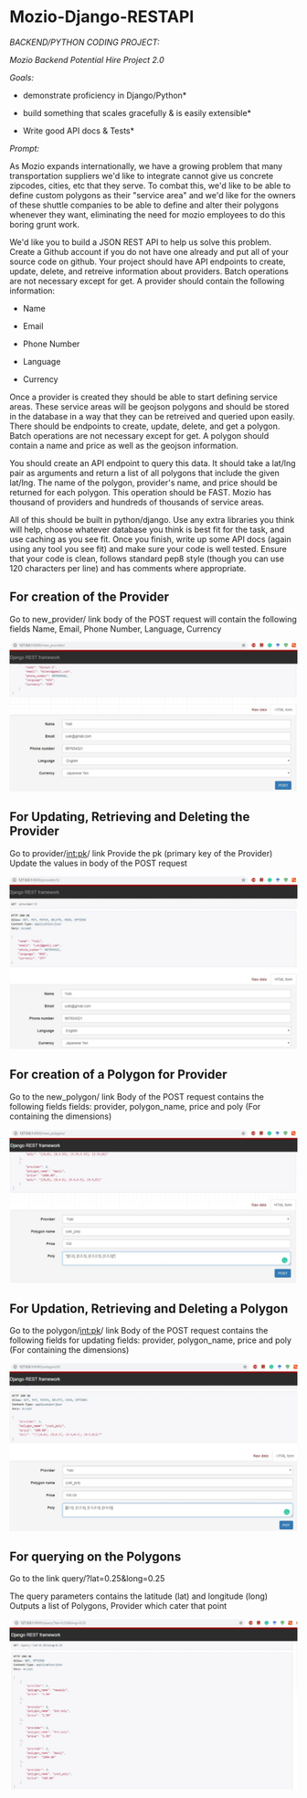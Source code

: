 # Mozio-Django-RESTAPI

*BACKEND/PYTHON CODING PROJECT:*

*Mozio Backend Potential Hire Project 2.0*

*Goals:*

- demonstrate proficiency in Django/Python*

- build something that scales gracefully & is easily extensible*

- Write good API docs & Tests*

*Prompt:*

As Mozio expands internationally, we have a growing problem that many
transportation suppliers we'd like to integrate cannot give us concrete
zipcodes, cities, etc that they serve. To combat this, we'd like to be able
to define custom polygons as their "service area" and we'd like for the
owners of these shuttle companies to be able to define and alter their
polygons whenever they want, eliminating the need for mozio employees to do
this boring grunt work.


We'd like you to build a JSON REST API to help us solve this problem.
Create a Github account if you do not have one already and put all of your
source code on github. Your project should have API endpoints to create,
update, delete, and retreive information about providers. Batch operations
are not necessary except for get. A provider should contain the following
information:

- Name

- Email

- Phone Number

- Language

- Currency

Once a provider is created they should be able to start defining
service areas. These service areas will be geojson polygons and should be
stored in the database in a way that they can be retreived and queried upon
easily. There should be endpoints to create, update, delete, and get a
polygon. Batch operations are not necessary except for get. A polygon
should contain a name and price as well as the geojson information.

You should create an API endpoint to query this data. It should take a
lat/lng pair as arguments and return a list of all polygons that include
the given lat/lng. The name of the polygon, provider's name, and price
should be returned for each polygon. This operation should be FAST. Mozio
has thousand of providers and hundreds of thousands of service areas.

All of this should be built in python/django. Use any extra libraries
you think will help, choose whatever database you think is best fit for the
task, and use caching as you see fit. Once you finish, write up some API
docs (again using any tool you see fit) and make sure your code is well
tested. Ensure that your code is clean, follows standard pep8 style (though
you can use 120 characters per line) and has comments where appropriate.

## For creation of the Provider

Go to new_provider/ link
body of the POST request will contain the following fields
Name, Email, Phone Number, Language, Currency

![create Provider](images/provider_create.JPG)

## For Updating, Retrieving and Deleting the Provider

Go to provider/<int:pk>/ link
Provide the pk (primary key of the Provider)
Update the values in body of the POST request

![Update Provider](images/provider_update.JPG)

## For creation of a Polygon for Provider

Go to the new_polygon/ link
Body of the POST request contains the following fields
fields: provider, polygon_name, price and poly (For containing the dimensions)

![Create Polygon](images/poly_create.JPG)

## For Updation, Retrieving and Deleting a Polygon

Go to the polygon/<int:pk>/ link
Body of the POST request contains the following fields for updating
fields: provider, polygon_name, price and poly (For containing the dimensions)


![Update Polygon](images/update_poly.JPG)

## For querying on the Polygons

Go to  the link query/?lat=0.25&long=0.25

The query parameters contains the latitude (lat) and longitude (long)
Outputs a list of Polygons, Provider which cater that point

![Query Polygons](images/query_poly.JPG)
